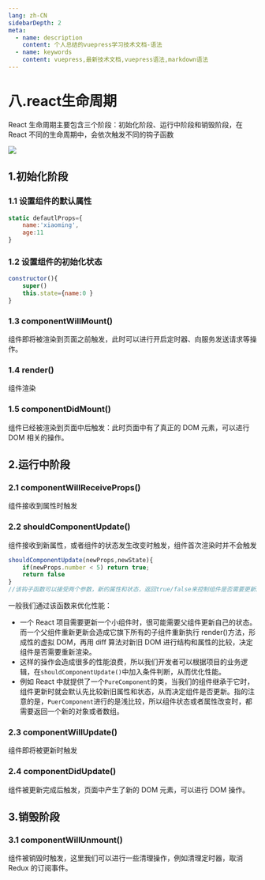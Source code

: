 ```yaml
---
lang: zh-CN
sidebarDepth: 2
meta:
  - name: description
    content: 个人总结的vuepress学习技术文档-语法
  - name: keywords
    content: vuepress,最新技术文档,vuepress语法,markdown语法
---
```

# 八.react生命周期

React 生命周期主要包含三个阶段：初始化阶段、运行中阶段和销毁阶段，在 React 不同的生命周期中，会依次触发不同的钩子函数

![](https://zhoubichuan.github.io/Note-Frontend/1.base/5.frames/3.React/1.%E5%9F%BA%E7%A1%80/1.react/%E7%94%9F%E5%91%BD%E5%91%A8%E6%9C%9F.png)

## 1.初始化阶段

### 1.1 设置组件的默认属性

```js
static defautlProps={
    name:'xiaoming',
    age:11
}
```

### 1.2 设置组件的初始化状态

```js
constructor(){
    super()
    this.state={name:0 }
}
```

### 1.3 componentWillMount()

组件即将被渲染到页面之前触发，此时可以进行开启定时器、向服务发送请求等操作。

### 1.4 render()

组件渲染

### 1.5 componentDidMount()

组件已经被渲染到页面中后触发：此时页面中有了真正的 DOM 元素，可以进行 DOM 相关的操作。

## 2.运行中阶段

### 2.1 componentWillReceiveProps()

组件接收到属性时触发

### 2.2 shouldComponentUpdate()

组件接收到新属性，或者组件的状态发生改变时触发，组件首次渲染时并不会触发

```js
shouldComponentUpdate(newProps,newState){
    if(newProps.number < 5) return true;
    return false
}
//该钩子函数可以接受两个参数，新的属性和状态，返回true/false来控制组件是否需要更新。
```

一般我们通过该函数来优化性能：

- 一个 React 项目需要更新一个小组件时，很可能需要父组件更新自己的状态。而一个父组件重新更新会造成它旗下所有的子组件重新执行 render()方法，形成性的虚拟 DOM，再用 diff 算法对新旧 DOM 进行结构和属性的比较，决定组件是否需要重新渲染。
- 这样的操作会造成很多的性能浪费，所以我们开发者可以根据项目的业务逻辑，在`shouldComponentUpdate()`中加入条件判断，从而优化性能。
- 例如 React 中就提供了一个`PureComponent`的类，当我们的组件继承于它时，组件更新时就会默认先比较新旧属性和状态，从而决定组件是否更新。指的注意的是，`PuerComponent`进行的是浅比较，所以组件状态或者属性改变时，都需要返回一个新的对象或者数组。

### 2.3 componentWillUpdate()

组件即将被更新时触发

### 2.4 componentDidUpdate()

组件被更新完成后触发，页面中产生了新的 DOM 元素，可以进行 DOM 操作。

## 3.销毁阶段

### 3.1 componentWillUnmount()

组件被销毁时触发，这里我们可以进行一些清理操作，例如清理定时器，取消 Redux 的订阅事件。
